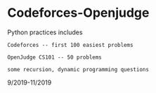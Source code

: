 # Codeforces-Openjudge

Python practices includes

    Codeforces -- first 100 easiest problems
    
    OpenJudge CS101 -- 50 problems
    
    some recursion, dynamic programming questions

9/2019-11/2019
